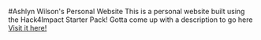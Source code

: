 #Ashlyn Wilson's Personal Website 
This is a personal website built using the Hack4Impact Starter Pack!
Gotta come up with a description to go here 
[Visit it here!](https://ashlynswilson.github.io)